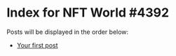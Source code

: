 # Index for NFT World #4392
Posts will be displayed in the order below:

- [Your first post](./001-first.md)

